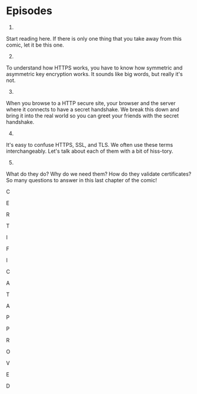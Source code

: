 # Episodes


1. 


Start reading here. If there is only one thing that you take away from this comic, let it be this one.


2. 


To understand how HTTPS works, you have to know how symmetric and asymmetric key encryption works. It sounds like big words, but really it's not.


3. 


When you browse to a HTTP secure site, your browser and the server where it connects to have a secret handshake. We break this down and bring it into the real world so you can greet your friends with the secret handshake.


4. 


It's easy to confuse HTTPS, SSL, and TLS. We often use these terms interchangeably. Let's talk about each of them with a bit of hiss-tory.


5. 


What do they do? Why do we need them? How do they validate certificates? So many questions to answer in this last chapter of the comic!


C


E


R


T


I


F


I


C


A


T


A


P


P


R


O


V


E


D
